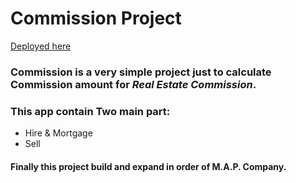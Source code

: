 # Commission Project

[Deployed here](https://amaramlak.com/commission/)

### Commission is a very simple project just to calculate Commission amount for <i>Real Estate Commission</i>.

### This app contain Two main part:
- Hire & Mortgage
- Sell

#### Finally this project build and expand in order of M.A.P. Company.
